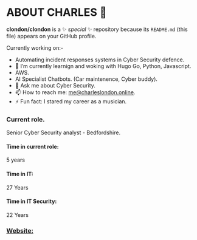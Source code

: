 # ABOUT CHARLES 👋

**clondon/clondon** is a ✨ _special_ ✨ repository because its `README.md` (this file) appears on your GitHub profile.

Currently working on:-

- Automating incident responses systems in Cyber Security defence. 
- 🔭 I’m currently learnign and woking with Hugo Go, Python, Javascript.
- AWS. 
- AI Specialist Chatbots. (Car maintenence, Cyber buddy).
- 💬 Ask me about Cyber Security.
- 📫 How to reach me: me@charleslondon.online.
- ⚡ Fun fact: I stared my career as a musician.

### Current role.
Senior  Cyber Security analyst - Bedfordshire.

#### Time in current role: 
5 years

#### Time in IT:
27 Years

#### Time in IT Security:
22 Years

###  [Website:](https://charleslondon.online)
